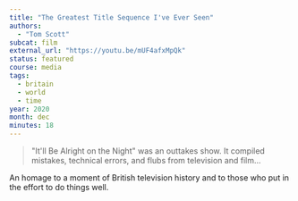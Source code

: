 ```yaml
---
title: "The Greatest Title Sequence I've Ever Seen"
authors:
  - "Tom Scott"
subcat: film
external_url: "https://youtu.be/mUF4afxMpQk"
status: featured
course: media
tags:
  - britain
  - world
  - time
year: 2020
month: dec
minutes: 18
---
```


> "It'll Be Alright on the Night" was an outtakes show.
It compiled mistakes, technical errors, and flubs from television and film...

An homage to a moment of British television history and to those who put in the effort to do things well.
